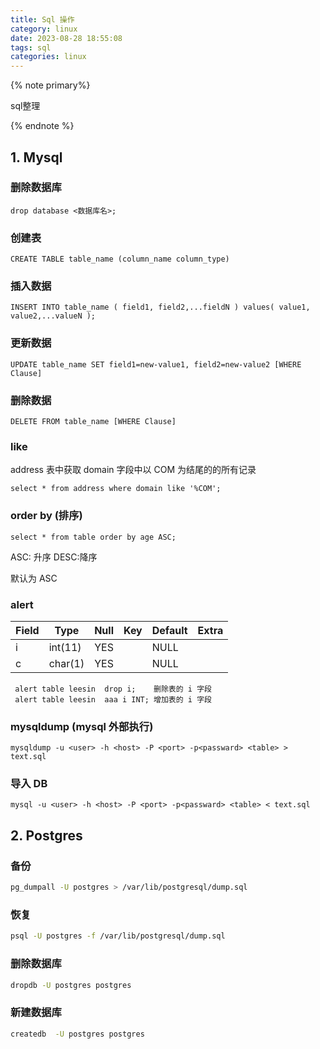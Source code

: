 ```yaml
---
title: Sql 操作
category: linux
date: 2023-08-28 18:55:08
tags: sql
categories: linux
---
```

{% note primary%}

sql整理

{% endnote %}

## 1. Mysql
### 删除数据库
```
drop database <数据库名>;
```
### 创建表
```
CREATE TABLE table_name (column_name column_type)
```
### 插入数据
```
INSERT INTO table_name ( field1, field2,...fieldN ) values( value1, value2,...valueN );
```
### 更新数据
```
UPDATE table_name SET field1=new-value1, field2=new-value2 [WHERE Clause]
```
### 删除数据
```
DELETE FROM table_name [WHERE Clause]
```
### like
address 表中获取 domain 字段中以 COM 为结尾的的所有记录
```
select * from address where domain like '%COM';
```
### order by (排序)
```
select * from table order by age ASC;
```
ASC: 升序       DESC:降序

默认为 ASC
### alert
| Field | Type    | Null | Key | Default | Extra |
| ----- | ------- | ---- | --- | ------- | ----- |
| i     | int(11) | YES  |     | NULL    |       |
| c     | char(1) | YES  |     | NULL    |       |

```
 alert table leesin  drop i;    删除表的 i 字段
 alert table leesin  aaa i INT; 增加表的 i 字段
```
### mysqldump (mysql 外部执行)
```
mysqldump -u <user> -h <host> -P <port> -p<passward> <table> > text.sql
```
### 导入 DB
```
mysql -u <user> -h <host> -P <port> -p<passward> <table> < text.sql
```

## 2. Postgres

### 备份
```sh
pg_dumpall -U postgres > /var/lib/postgresql/dump.sql
```

### 恢复
```sh
psql -U postgres -f /var/lib/postgresql/dump.sql
```

### 删除数据库
```sh
dropdb -U postgres postgres
```

### 新建数据库
```sh
createdb  -U postgres postgres
```
